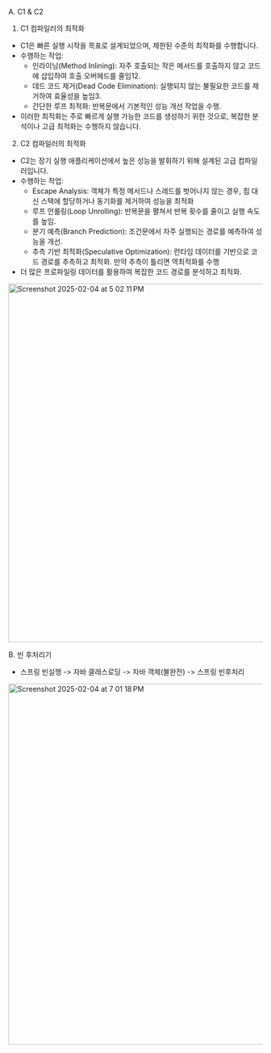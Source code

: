 A. C1 & C2 
 1. C1 컴파일러의 최적화 <br>
- C1은 빠른 실행 시작을 목표로 설계되었으며, 제한된 수준의 최적화를 수행합니다.<br>
- 수행하는 작업:
  - 인라이닝(Method Inlining): 자주 호출되는 작은 메서드를 호출하지 않고 코드에 삽입하여 호출 오버헤드를 줄임12.
  - 데드 코드 제거(Dead Code Elimination): 실행되지 않는 불필요한 코드를 제거하여 효율성을 높임3.
  - 간단한 루프 최적화: 반복문에서 기본적인 성능 개선 작업을 수행.<br>
- 이러한 최적화는 주로 빠르게 실행 가능한 코드를 생성하기 위한 것으로, 복잡한 분석이나 고급 최적화는 수행하지 않습니다.<br>
2. C2 컴파일러의 최적화<br>
- C2는 장기 실행 애플리케이션에서 높은 성능을 발휘하기 위해 설계된 고급 컴파일러입니다.<br>
- 수행하는 작업:
  - Escape Analysis: 객체가 특정 메서드나 스레드를 벗어나지 않는 경우, 힙 대신 스택에 할당하거나 동기화를 제거하여 성능을 최적화
  - 루프 언롤링(Loop Unrolling): 반복문을 펼쳐서 반복 횟수를 줄이고 실행 속도를 높임.
  - 분기 예측(Branch Prediction): 조건문에서 자주 실행되는 경로를 예측하여 성능을 개선.
  - 추측 기반 최적화(Speculative Optimization): 런타임 데이터를 기반으로 코드 경로를 추측하고 최적화. 만약 추측이 틀리면 역최적화를 수행 <br>
- 더 많은 프로파일링 데이터를 활용하여 복잡한 코드 경로를 분석하고 최적화.<br>
<img width="710" alt="Screenshot 2025-02-04 at 5 02 11 PM" src="https://github.com/user-attachments/assets/60eee22b-ee0d-44ca-8023-255f47de1f65" />

B. 빈 후처리기
- 스프링 빈실행 -> 자바 클래스로딩 -> 자바 객체(불완전) -> 스프링 빈후처리
<img width="715" alt="Screenshot 2025-02-04 at 7 01 18 PM" src="https://github.com/user-attachments/assets/88088370-8d77-414a-b310-513178659a85" />
